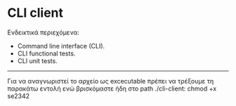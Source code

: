 # CLI client

Ενδεικτικά περιεχόμενα:

- Command line interface (CLI).
- CLI functional tests.
- CLI unit tests.

------
Για να αναγνωριστεί το αρχείο ως excecutable πρέπει να τρέξουμε τη παρακάτω εντολή ενώ βρισκόμαστε ήδη στο path ./cli-client:
chmod +x se2342
